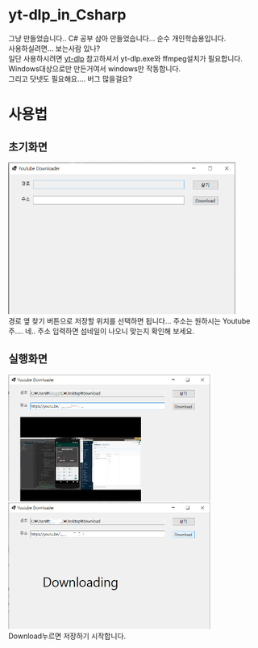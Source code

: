 # yt-dlp_in_Csharp
그냥 만들었습니다..
C# 공부 삼아 만들었습니다... 순수 개인학습용입니다.  
사용하실려면... 보는사람 있나?  
일단 사용하시려면 [yt-dlp](https://github.com/yt-dlp/yt-dlp, "yt-dlp github") 참고하셔서 yt-dlp.exe와 ffmpeg설치가 필요합니다.  
Windows대상으로만 만든거여서 windows만 작동합니다.  
그리고 닷넷도 필요해요....
버그 많을걸요?

# 사용법
## 초기화면
<img src="/Readme/초기.png" width="450px" height="300px" title="px(픽셀) 크기 설정" alt="RubberDuck"></img><br/>
경로 옆 찾기 버튼으로 저장할 위치를 선택하면 됩니다...
주소는 원하시는 Youtube 주.... 네..
주소 입력하면 섬네일이 나오니 맞는지 확인해 보세요.

## 실행화면
<img src="/Readme/사용장면.png" width="400px" height="250px" title="px(픽셀) 크기 설정" alt="RubberDuck"></img>
<img src="/Readme/다운로드중.png" width="400px" height="250px" title="px(픽셀) 크기 설정" alt="RubberDuck"></img><br/>
Download누르면 저장하기 시작합니다.

